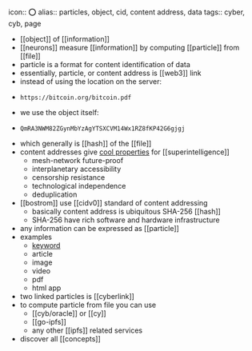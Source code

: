 icon:: ⭕️ 
alias:: particles, object, cid, content address, data
tags:: cyber, cyb, page

- [[object]] of [[information]]
- [[neurons]] measure [[information]] by computing [[particle]] from [[file]]
- particle is a format for content identification of data
- essentially, particle, or content address is [[web3]] link
- instead of using the location on the server:
- ```
  https://bitcoin.org/bitcoin.pdf
  ```
- we use the object itself:
- ```
  QmRA3NWM82ZGynMbYzAgYTSXCVM14Wx1RZ8fKP42G6gjgj
  ```
- which generally is [[hash]] of the [[file]]
- content addresses give [cool properties](https://steemit.com/web3/@hipster/an-idea-of-decentralized-search-for-web3-ce860d61defe5est) for [[superintelligence]]
	- mesh-network future-proof
	- interplanetary accessibility
	- censorship resistance
	- technological independence
	- deduplication
- [[bostrom]] use [[cidv0]] standard of content addressing
	- basically content address is ubiquitous SHA-256 [[hash]]
	- SHA-256 have rich software and hardware infrastructure
- any information can be expressed as [[particle]]
- examples
	- [keyword](https://deploy-preview-1221--rebyc.netlify.app/oracle/ask/cyb)
	- article
	- image
	- video
	- pdf
	- html app
- two linked particles is [[cyberlink]]
- to compute particle from file you can use
	- [[cyb/oracle]] or [[cy]]
	- [[go-ipfs]]
	- any other [[ipfs]] related services
- discover all [[concepts]]